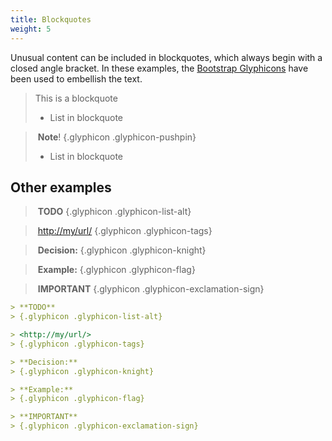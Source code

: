 ```yaml
---
title: Blockquotes
weight: 5
---
```


Unusual content can be included in blockquotes, which always begin with a closed angle bracket. In these examples, 
the [Bootstrap Glyphicons](http://glyphicons.bootstrapcheatsheets.com/) have been used to embellish the text.

> This is a blockquote
> - List in blockquote

>&nbsp;**Note**!
> {.glyphicon .glyphicon-pushpin}
> - List in blockquote

## Other examples

> &nbsp;**TODO**
> {.glyphicon .glyphicon-list-alt}

> &nbsp;<http://my/url/>
> {.glyphicon .glyphicon-tags}

> &nbsp;**Decision:**
> {.glyphicon .glyphicon-knight}

> &nbsp;**Example:**
> {.glyphicon .glyphicon-flag}

> &nbsp;**IMPORTANT**
> {.glyphicon .glyphicon-exclamation-sign}

```md
> **TODO**
> {.glyphicon .glyphicon-list-alt}

> <http://my/url/>
> {.glyphicon .glyphicon-tags}

> **Decision:**
> {.glyphicon .glyphicon-knight}

> **Example:**
> {.glyphicon .glyphicon-flag}

> **IMPORTANT**
> {.glyphicon .glyphicon-exclamation-sign}
```
